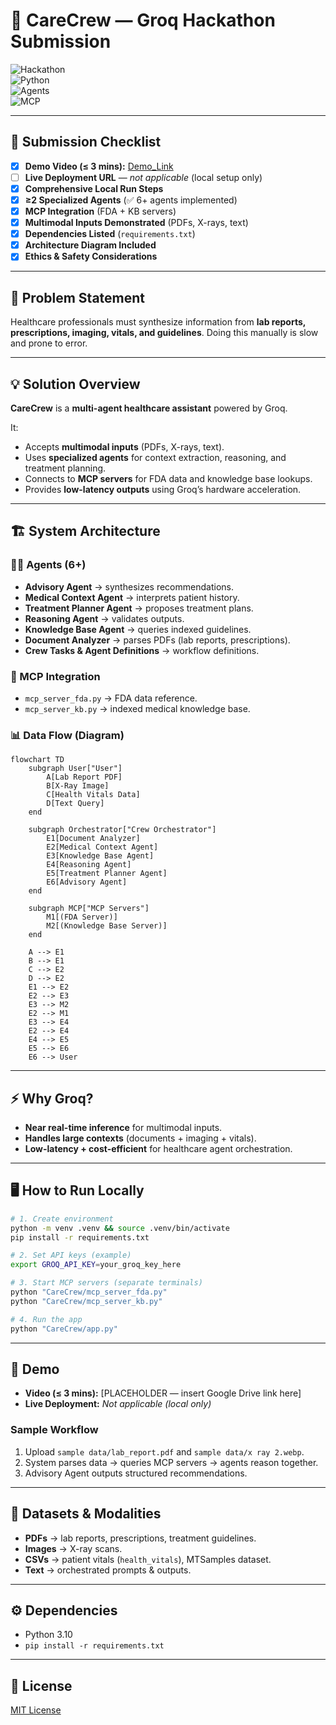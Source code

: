 # 🏥 CareCrew — Groq Hackathon Submission  

![Hackathon](https://img.shields.io/badge/MachineHack-Groq%20Hackathon-blueviolet)  
![Python](https://img.shields.io/badge/Python-3.10+-green)  
![Agents](https://img.shields.io/badge/Agents-6+-brightgreen)  
![MCP](https://img.shields.io/badge/MCP-FDA%20%26%20KB-orange)  

---

## 🚀 Submission Checklist  
- [x] **Demo Video (≤ 3 mins):** [Demo_Link]([https://example.com](https://drive.google.com/file/d/1qevw-eD6HzrsckiROaSUMB0Ylk8X0sR_/view?usp=drive_link))
- [ ] **Live Deployment URL** — *not applicable* (local setup only)  
- [x] **Comprehensive Local Run Steps**  
- [x] **≥2 Specialized Agents** (✅ 6+ agents implemented)  
- [x] **MCP Integration** (FDA + KB servers)  
- [x] **Multimodal Inputs Demonstrated** (PDFs, X-rays, text)  
- [x] **Dependencies Listed** (`requirements.txt`)  
- [x] **Architecture Diagram Included**  
- [x] **Ethics & Safety Considerations**  

---

## 🧩 Problem Statement  
Healthcare professionals must synthesize information from **lab reports, prescriptions, imaging, vitals, and guidelines**. Doing this manually is slow and prone to error.  

---

## 💡 Solution Overview  
**CareCrew** is a **multi-agent healthcare assistant** powered by Groq.  

It:  
- Accepts **multimodal inputs** (PDFs, X-rays, text).  
- Uses **specialized agents** for context extraction, reasoning, and treatment planning.  
- Connects to **MCP servers** for FDA data and knowledge base lookups.  
- Provides **low-latency outputs** using Groq’s hardware acceleration.  

---

## 🏗️ System Architecture  

### 👩‍⚕️ Agents (6+)  
- **Advisory Agent** → synthesizes recommendations.  
- **Medical Context Agent** → interprets patient history.  
- **Treatment Planner Agent** → proposes treatment plans.  
- **Reasoning Agent** → validates outputs.  
- **Knowledge Base Agent** → queries indexed guidelines.  
- **Document Analyzer** → parses PDFs (lab reports, prescriptions).  
- **Crew Tasks & Agent Definitions** → workflow definitions.  

### 🔗 MCP Integration  
- `mcp_server_fda.py` → FDA data reference.  
- `mcp_server_kb.py` → indexed medical knowledge base.  

### 📊 Data Flow (Diagram)  

```mermaid
flowchart TD
    subgraph User["User"]
        A[Lab Report PDF]
        B[X-Ray Image]
        C[Health Vitals Data]
        D[Text Query]
    end

    subgraph Orchestrator["Crew Orchestrator"]
        E1[Document Analyzer]
        E2[Medical Context Agent]
        E3[Knowledge Base Agent]
        E4[Reasoning Agent]
        E5[Treatment Planner Agent]
        E6[Advisory Agent]
    end

    subgraph MCP["MCP Servers"]
        M1[(FDA Server)]
        M2[(Knowledge Base Server)]
    end

    A --> E1
    B --> E1
    C --> E2
    D --> E2
    E1 --> E2
    E2 --> E3
    E3 --> M2
    E2 --> M1
    E3 --> E4
    E2 --> E4
    E4 --> E5
    E5 --> E6
    E6 --> User

```

---

## ⚡ Why Groq?  
- **Near real-time inference** for multimodal inputs.  
- **Handles large contexts** (documents + imaging + vitals).  
- **Low-latency + cost-efficient** for healthcare agent orchestration.  

---

## 🖥️ How to Run Locally  

```bash
# 1. Create environment
python -m venv .venv && source .venv/bin/activate
pip install -r requirements.txt

# 2. Set API keys (example)
export GROQ_API_KEY=your_groq_key_here

# 3. Start MCP servers (separate terminals)
python "CareCrew/mcp_server_fda.py"
python "CareCrew/mcp_server_kb.py"

# 4. Run the app
python "CareCrew/app.py"
```

---

## 🎥 Demo  

- **Video (≤ 3 mins):** [PLACEHOLDER — insert Google Drive link here]  
- **Live Deployment:** *Not applicable (local only)*  

### Sample Workflow  
1. Upload `sample data/lab_report.pdf` and `sample data/x ray 2.webp`.  
2. System parses data → queries MCP servers → agents reason together.  
3. Advisory Agent outputs structured recommendations.  

---

## 📂 Datasets & Modalities  
- **PDFs** → lab reports, prescriptions, treatment guidelines.  
- **Images** → X-ray scans.  
- **CSVs** → patient vitals (`health_vitals`), MTSamples dataset.  
- **Text** → orchestrated prompts & outputs.  

---

## ⚙️ Dependencies  
- Python 3.10 
- `pip install -r requirements.txt`  

---


## 📜 License  
[MIT License](LICENSE)  
